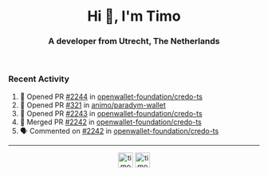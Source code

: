 <h1 align="center">Hi 👋, I'm Timo</h1>
<h3 align="center">A developer from Utrecht, The Netherlands</h3>
<br/>
<!-- https://github.com/rahuldkjain/github-profile-readme-generator --!>

<!--  <p align="left"><img src="https://github-readme-stats.vercel.app/api?username=timoglastra&show_icons=true&count_private=true&" alt="timoglastra" /></p> --!>

<!--
Github language stats
<p align="left"><img src="https://github-readme-stats.vercel.app/api/top-langs/?username=timoglastra&layout=compact" alt="timoglastra" /><p>
-->

<!-- Codestats language stats -->
<!-- <p align="left"><img src="https://codestats-readme.vercel.app/api/top-langs/?username=timoglastra&layout=compact&language_count=12" alt="timoglastra" /><p>    --!>
  
<h3>Recent Activity</h3>

<!--START_SECTION:activity-->
1. 💪 Opened PR [#2244](https://github.com/openwallet-foundation/credo-ts/pull/2244) in [openwallet-foundation/credo-ts](https://github.com/openwallet-foundation/credo-ts)
2. 💪 Opened PR [#321](https://github.com/animo/paradym-wallet/pull/321) in [animo/paradym-wallet](https://github.com/animo/paradym-wallet)
3. 💪 Opened PR [#2243](https://github.com/openwallet-foundation/credo-ts/pull/2243) in [openwallet-foundation/credo-ts](https://github.com/openwallet-foundation/credo-ts)
4. 🎉 Merged PR [#2242](https://github.com/openwallet-foundation/credo-ts/pull/2242) in [openwallet-foundation/credo-ts](https://github.com/openwallet-foundation/credo-ts)
5. 🗣 Commented on [#2242](https://github.com/openwallet-foundation/credo-ts/pull/2242#issuecomment-2764617690) in [openwallet-foundation/credo-ts](https://github.com/openwallet-foundation/credo-ts)
<!--END_SECTION:activity-->

---

<p align="center">
<a href="https://twitter.com/timoglastra" target="blank"><img align="center" src="https://cdn.jsdelivr.net/npm/simple-icons@3.0.1/icons/twitter.svg" alt="timoglastra" height="30" width="30" /></a>
<a href="https://linkedin.com/in/timoglastra" target="blank"><img align="center" src="https://cdn.jsdelivr.net/npm/simple-icons@3.0.1/icons/linkedin.svg" alt="timoglastra" height="30" width="30" /></a>
</p>



